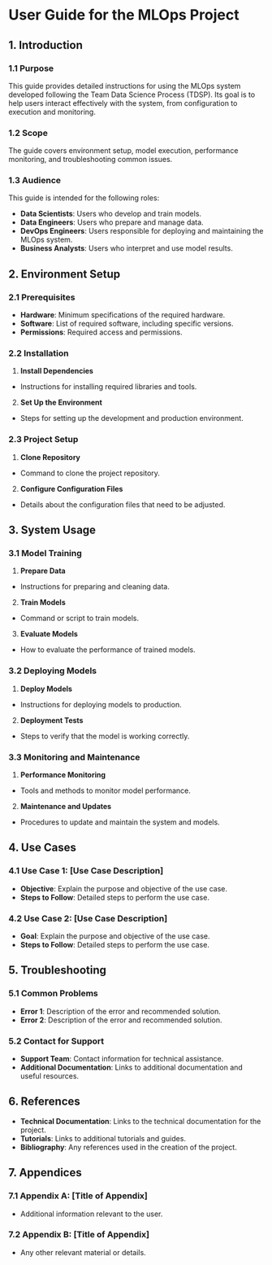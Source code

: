 # User Guide for the MLOps Project

## 1. Introduction

### 1.1 Purpose
This guide provides detailed instructions for using the MLOps system developed following the Team Data Science Process (TDSP). Its goal is to help users interact effectively with the system, from configuration to execution and monitoring.

### 1.2 Scope
The guide covers environment setup, model execution, performance monitoring, and troubleshooting common issues.

### 1.3 Audience
This guide is intended for the following roles:
- **Data Scientists**: Users who develop and train models.
- **Data Engineers**: Users who prepare and manage data.
- **DevOps Engineers**: Users responsible for deploying and maintaining the MLOps system.
- **Business Analysts**: Users who interpret and use model results.

## 2. Environment Setup

### 2.1 Prerequisites
- **Hardware**: Minimum specifications of the required hardware.
- **Software**: List of required software, including specific versions.
- **Permissions**: Required access and permissions.

### 2.2 Installation
1. **Install Dependencies**
- Instructions for installing required libraries and tools.
2. **Set Up the Environment**
- Steps for setting up the development and production environment.

### 2.3 Project Setup
1. **Clone Repository**
- Command to clone the project repository.
2. **Configure Configuration Files**
- Details about the configuration files that need to be adjusted.

## 3. System Usage

### 3.1 Model Training
1. **Prepare Data**
- Instructions for preparing and cleaning data.
2. **Train Models**
- Command or script to train models.
3. **Evaluate Models**
- How to evaluate the performance of trained models.

### 3.2 Deploying Models
1. **Deploy Models**
- Instructions for deploying models to production.
2. **Deployment Tests**
- Steps to verify that the model is working correctly.

### 3.3 Monitoring and Maintenance
1. **Performance Monitoring**
- Tools and methods to monitor model performance.
2. **Maintenance and Updates**
- Procedures to update and maintain the system and models.

## 4. Use Cases

### 4.1 Use Case 1: [Use Case Description]
- **Objective**: Explain the purpose and objective of the use case.
- **Steps to Follow**: Detailed steps to perform the use case.

### 4.2 Use Case 2: [Use Case Description]
- **Goal**: Explain the purpose and objective of the use case.
- **Steps to Follow**: Detailed steps to perform the use case.

## 5. Troubleshooting

### 5.1 Common Problems
- **Error 1**: Description of the error and recommended solution.
- **Error 2**: Description of the error and recommended solution.

### 5.2 Contact for Support
- **Support Team**: Contact information for technical assistance.
- **Additional Documentation**: Links to additional documentation and useful resources.

## 6. References

- **Technical Documentation**: Links to the technical documentation for the project.
- **Tutorials**: Links to additional tutorials and guides.
- **Bibliography**: Any references used in the creation of the project.

## 7. Appendices

### 7.1 Appendix A: [Title of Appendix]
- Additional information relevant to the user.

### 7.2 Appendix B: [Title of Appendix]
- Any other relevant material or details.
